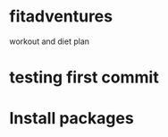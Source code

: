 # fitadventures
workout and diet plan

# testing first commit

# Install packages

<!--   
ng new <app_name>
ng g c <component name>
npm init
npm i express --save
npm install --save-dev nodemon
npm i mongoose --save
npm install body-parser --save
npm i bcrypt --save (to hash password)
npm i cors --save ( to directly connect the client and server)
ng g s service/auth
npm i jsonwebtoken --save ( to get a token for the logging )
npm install socket.io --save
npm install moment --save ( to customize date and time)

 -->
